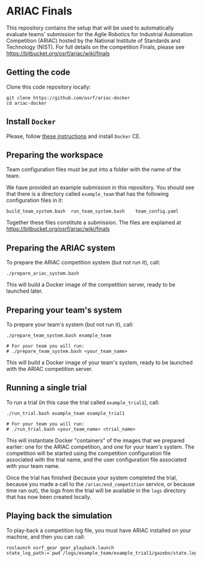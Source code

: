# ARIAC Finals

This repository contains the setup that will be used to automatically evaluate teams' submission for the Agile Robotics for Industrial Automation Competition (ARIAC) hosted by the National Institute of Standards and Technology (NIST).
For full details on the competition Finals, please see https://bitbucket.org/osrf/ariac/wiki/finals

## Getting the code

Clone this code repository locally:

```
git clone https://github.com/osrf/ariac-docker
cd ariac-docker
```

## Install `Docker`

Please, follow [these instructions](https://docs.docker.com/engine/installation/linux/ubuntu/) and install `Docker` CE.

## Preparing the workspace

Team configuration files must be put into a folder with the name of the team.

We have provided an example submission in this repository.
You should see that there is a directory called `example_team` that has the following configuration files in it:

```
build_team_system.bash  run_team_system.bash    team_config.yaml
```

Together these files constitute a submission.
The files are explained at https://bitbucket.org/osrf/ariac/wiki/finals

## Preparing the ARIAC system

To prepare the ARIAC competition system (but not run it), call:

```
./prepare_ariac_system.bash
```

This will build a Docker image of the competition server, ready to be launched later.

## Preparing your team's system

To prepare your team's system (but not run it), call:

```
./prepare_team_system.bash example_team

# For your team you will run:
# ./prepare_team_system.bash <your_team_name>
```

This will build a Docker image of your team's system, ready to be launched with the ARIAC competition server.

## Running a single trial

To run a trial (in this case the trial called `example_trial1`), call:

```
./run_trial.bash example_team example_trial1

# For your team you will run:
# ./run_trial.bash <your_team_name> <trial_name>
```

This will instantiate Docker "containers" of the images that we prepared earlier: one for the ARIAC competition, and one for your team's system.
The competition will be started using the competition configuration file associated with the trial name, and the user configuration file associated with your team name.

Once the trial has finished (because your system completed the trial, because you made a call to the `/ariac/end_competition` service, or because time ran out), the logs from the trial will be available in the `logs` directory that has now been created locally.

## Playing back the simulation

To play-back a competition log file, you must have ARIAC installed on your machine, and then you can call:

```
roslaunch osrf_gear gear_playback.launch state_log_path:=`pwd`/logs/example_team/example_trial1/gazebo/state.log
```
